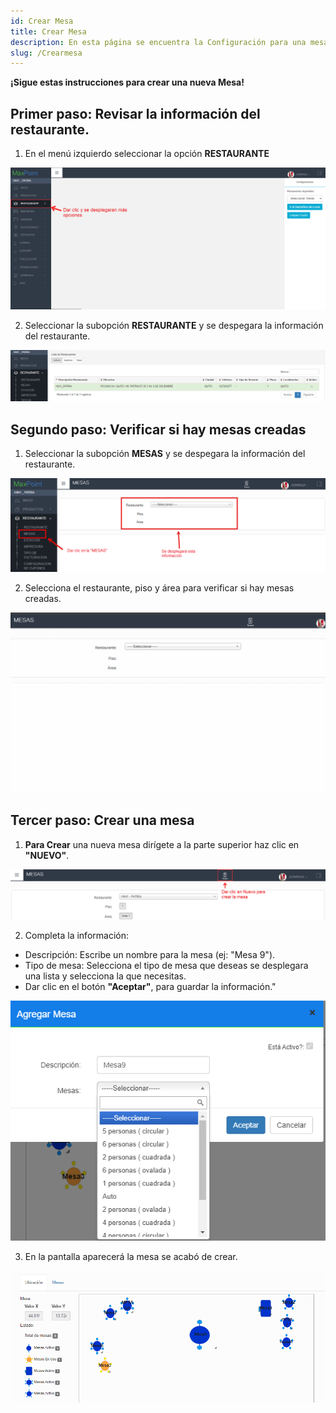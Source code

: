 ```yaml
---
id: Crear Mesa
title: Crear Mesa
description: En esta página se encuentra la Configuración para una mesa
slug: /Crearmesa
---
```

**¡Sigue estas instrucciones para crear una nueva Mesa!**
## Primer paso: Revisar la información del restaurante.

1. En el menú izquierdo seleccionar la opción **RESTAURANTE**

![Seleccionar Resturante](../../img/Menu-Izquierdo-Restaurante.png)

2. Seleccionar la subopción **RESTAURANTE** y se despegara la información del restaurante.

 ![Submenu Restaurante](../../img/Subopcion-Restaurante.png)  

## Segundo paso: Verificar si hay mesas creadas

1. Seleccionar la subopción **MESAS** y se despegara la información del restaurante.

 ![Mesas](../../img/SubopcionMesas.png)

2. Selecciona el restaurante, piso y área para verificar si hay mesas creadas.

![Seleccionar-Restautante-Mesa-Piso](../../img/Seleccion-R-P-M.gif)
## Tercer paso: Crear una mesa

1.  **Para Crear** una nueva mesa dirígete a la parte superior haz clic en **"NUEVO"**.

![Seleccionar-Restaurante-Mesa-Piso](../../img/Crear-Mesa.png)

2. Completa la información:
- Descripción: Escribe un nombre para la mesa (ej: "Mesa 9").
- Tipo de mesa: Selecciona el tipo de mesa que deseas se desplegara una lista y selecciona la que necesitas.
- Dar clic en el botón **"Aceptar"**, para guardar la información."

![Opciones de la mesa](../../img/Opciones-mesa.png) 

3. En la pantalla aparecerá la mesa se acabó de crear.

![Mesa-Creada](../../img/MesaCreada.png)